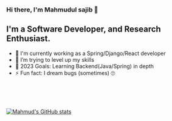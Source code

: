 ### Hi there, I'm Mahmudul sajib  👋

## I'm a Software Developer, and Research Enthusiast.

- 🔭 I'm currently working as a Spring/Django/React developer 
- 🏃 I’m trying to level up my skills
- 🥅 2023 Goals: Learning Backend(Java/Spring) in depth
- ⚡ Fun fact: I dream bugs (sometimes) 🙄


<br/>
<br/>
<br/>

[![Mahmud's GitHub stats](https://github-readme-stats.vercel.app/api?username=mahmud-sajib&hide=contribs)](https://github.com/mahmud-sajib/github-readme-stats)
